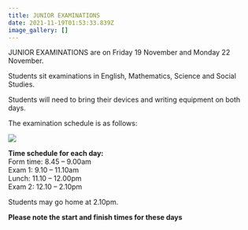 ```yaml
---
title: JUNIOR EXAMINATIONS
date: 2021-11-19T01:53:33.839Z
image_gallery: []
---
```

JUNIOR EXAMINATIONS are on Friday 19 November and Monday 22 November.

Students sit examinations in English, Mathematics, Science and Social Studies.

Students will need to bring their devices and writing equipment on both days.

The examination schedule is as follows:

![](https://res.cloudinary.com/whanganuihigh/image/upload/v1636677341/Events/Junior_Exam_Timetable.jpg)



**Time schedule for each day:**  
Form time:  	8.45 – 9.00am  
Exam 1:       	9.10 – 11.10am  
Lunch:         	11.10 – 12.00pm  
Exam 2:       	12.10 – 2.10pm  

Students may go home at 2.10pm.  

 **Please note the start and finish times for these days**